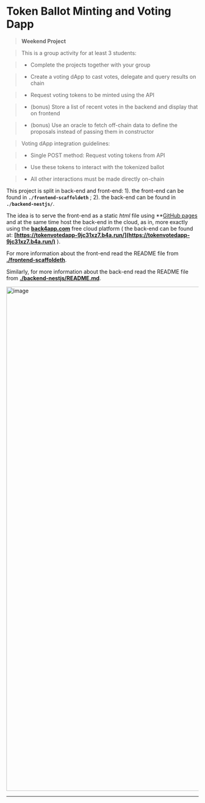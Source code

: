 # Token Ballot Minting and Voting Dapp

> **Weekend Project**

> This is a group activity for at least 3 students:

> * Complete the projects together with your group

> * Create a voting dApp to cast votes, delegate and query results on chain

> * Request voting tokens to be minted using the API

> * (bonus) Store a list of recent votes in the backend and display that on frontend

> * (bonus) Use an oracle to fetch off-chain data to define the proposals instead of passing them in constructor

> Voting dApp integration guidelines:

> * Single POST method: Request voting tokens from API

> * Use these tokens to interact with the tokenized ballot

> * All other interactions must be made directly on-chain

This project is split in back-end and front-end: 1). the front-end can be found in **`./frontend-scaffoldeth`** ; 2). the back-end can be found in **`./backend-nestjs/`**.

The idea is to serve the front-end as a static _html_ file using **[GitHub pages](https://andysign.github.io/token-vote-dapp/) and at the same time host the back-end in the cloud, as in, more exactly using the **[back4app.com](https://www.back4app.com/)** free cloud platform ( the back-end can be found at: **[https://tokenvotedapp-9jc31xz7.b4a.run/](https://tokenvotedapp-9jc31xz7.b4a.run/)** ).

For more information about the front-end read the README file from **[./frontend-scaffoldeth](./frontend-scaffoldeth/)**.

Similarly, for more information about the back-end read the README file from **[./backend-nestjs/README.md](./backend-nestjs/README.md)**.

<img width="1321" alt="image" src="https://github.com/andysign/token-vote-dapp/assets/11134288/3f9352a4-ba16-4b6d-9c94-0748790a59f6">

---